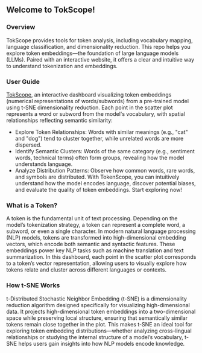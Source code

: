 ## Welcome to TokScope!
### Overview
TokScope provides tools for token analysis, including vocabulary mapping, language classification, and dimensionality reduction. This repo helps you explore token embeddings—the foundation of large language models (LLMs). Paired with an interactive website, it offers a clear and intuitive way to understand tokenization and embeddings.

### User Guide
[TokScope](https://tokscope.site), an interactive dashboard visualizing token embeddings (numerical representations of words/subwords) from a pre-trained model using t-SNE dimensionality reduction. Each point in the scatter plot represents a word or subword from the model's vocabulary, with spatial relationships reflecting semantic similarity:

- Explore Token Relationships: Words with similar meanings (e.g., "cat" and "dog") tend to cluster together, while unrelated words are more dispersed.
- Identify Semantic Clusters: Words of the same category (e.g., sentiment words, technical terms) often form groups, revealing how the model understands language.
- Analyze Distribution Patterns: Observe how common words, rare words, and symbols are distributed.
With TokenScope, you can intuitively understand how the model encodes language, discover potential biases, and evaluate the quality of token embeddings. Start exploring now!

### What is a Token?
A token is the fundamental unit of text processing. Depending on the model’s tokenization strategy, a token can represent a complete word, a subword, or even a single character. In modern natural language processing (NLP) models, tokens are transformed into high-dimensional embedding vectors, which encode both semantic and syntactic features. These embeddings power key NLP tasks such as machine translation and text summarization. In this dashboard, each point in the scatter plot corresponds to a token’s vector representation, allowing users to visually explore how tokens relate and cluster across different languages or contexts.

### How t-SNE Works
t-Distributed Stochastic Neighbor Embedding (t-SNE) is a dimensionality reduction algorithm designed specifically for visualizing high-dimensional data. It projects high-dimensional token embeddings into a two-dimensional space while preserving local structure, ensuring that semantically similar tokens remain close together in the plot. This makes t-SNE an ideal tool for exploring token embedding distributions—whether analyzing cross-lingual relationships or studying the internal structure of a model’s vocabulary, t-SNE helps users gain insights into how NLP models encode knowledge.
